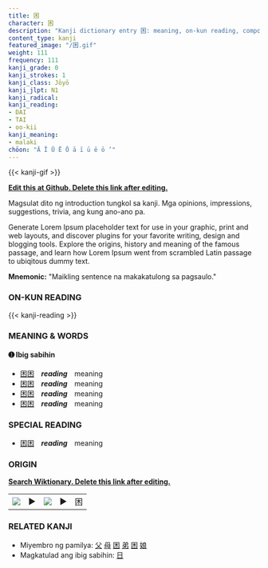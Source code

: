 ```yaml
---
title: 困
character: 困
description: "Kanji dictionary entry 困: meaning, on-kun reading, compounds, origin, related kanji"
content_type: kanji
featured_image: "/困.gif"
weight: 111
frequency: 111
kanji_grade: 0
kanji_strokes: 1
kanji_class: Jōyō
kanji_jlpt: N1
kanji_radical: 
kanji_reading: 
- DAI
- TAI
- oo-kii
kanji_meaning:
- malaki
chōon: "Ā Ī Ū Ē Ō ā ī ū ē ō ’"
---
```

[//]: # (Don't edit the line below. Kanji animated GIF code is automatically generated.)
{{< kanji-gif >}}

[//]: # (Edit below this line.)

**[Edit this at Github. Delete this link after editing.](https://github.com/tim0g/tim/tree/main/content/kanji/困/index.md)**

Magsulat dito ng introduction tungkol sa kanji. Mga opinions, impressions, suggestions, trivia, ang kung ano-ano pa.

Generate Lorem Ipsum placeholder text for use in your graphic, print and web layouts, and discover plugins for your favorite writing, design and blogging tools. Explore the origins, history and meaning of the famous passage, and learn how Lorem Ipsum went from scrambled Latin passage to ubiqitous dummy text.
 
**Mnemonic:** "Maikling sentence na makakatulong sa pagsaulo."

### ON-KUN READING

[//]: # (Don't edit the line below. ON-KUN READING code is automatically generated.)
{{< kanji-reading >}}

### MEANING & WORDS

#### ➊ **Ibig sabihin**
  - [困](../困)[困](../困)　***reading***　meaning
  - [困](../困)[困](../困)　***reading***　meaning
  - [困](../困)[困](../困)　***reading***　meaning
  - [困](../困)[困](../困)　***reading***　meaning

### SPECIAL READING
  - [困](../困)[困](../困)　***reading***　meaning

### ORIGIN

**[Search Wiktionary. Delete this link after editing.](https://wiktionary.org/wiki/困)**
<table class="kanji-table"><tr><td>
<img src="60px-困-bronze.svg.png">
</td><td>▶</td><td>
<img src="60px-困-oracle.svg.png">
</td><td>▶</td>
<td class="kanji-origin">困</td>
</tr></table>

### RELATED KANJI
- Miyembro ng pamilya: [父](../父) [母](../母) [困](../困) [弟](../弟) [困](../困) [娘](../娘)
- Magkatulad ang ibig sabihin: [日](../日)
